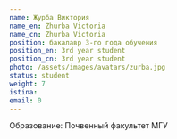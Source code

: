 ```yaml
---
name: Журба Виктория
name_en: Zhurba Victoria
name_cn: Zhurba Victoria
position: бакалавр 3-го года обучения
position_en: 3rd year student
position_cn: 3rd year student
photo: /assets/images/avatars/zurba.jpg
status: student
weight: 7
istina: 
email: 0
---
```


Образование: Почвенный факультет МГУ


